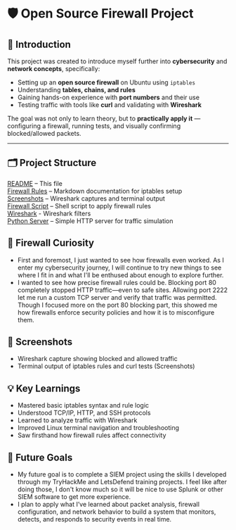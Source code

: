 # 🛡️ Open Source Firewall Project

## 📖 Introduction
This project was created to introduce myself further into **cybersecurity** and **network concepts**, specifically:
- Setting up an **open source firewall** on Ubuntu using `iptables`
- Understanding **tables, chains, and rules**
- Gaining hands-on experience with **port numbers** and their use
- Testing traffic with tools like **curl** and validating with **Wireshark**

The goal was not only to learn theory, but to **practically apply it** — configuring a firewall, running tests, and visually confirming blocked/allowed packets.

---

## 🗂️ Project Structure  
[README](README.md) – This file  
[Firewall Rules](firewall_rules.md) – Markdown documentation for iptables setup  
[Screenshots](Screenshots) – Wireshark captures and terminal output  
[Firewall Script](firewall.sh) – Shell script to apply firewall rules  
[Wireshark](wireshark.md) - Wireshark filters  
[Python Server](python_server.sh) – Simple HTTP server for traffic simulation  

## 🚨 Firewall Curiosity
- First and foremost, I just wanted to see how firewalls even worked. As I enter my cybersecurity journey, I will continue to try new things to see where I fit in and what I'll be enthused about enough to explore further.
- I wanted to see how precise firewall rules could be. Blocking port 80 completely stopped HTTP traffic—even to safe sites. Allowing port 2222 let me run a custom TCP server and verify that traffic was permitted. Though I focused more on the port 80 blocking part, this showed me how firewalls enforce security policies and how it is to misconfigure them.

## 📸 Screenshots
- Wireshark capture showing blocked and allowed traffic
- Terminal output of iptables rules and curl tests (Screenshots)

## 💡 Key Learnings
- Mastered basic iptables syntax and rule logic
- Understood TCP/IP, HTTP, and SSH protocols
- Learned to analyze traffic with Wireshark
- Improved Linux terminal navigation and troubleshooting
- Saw firsthand how firewall rules affect connectivity

## 🚀 Future Goals  
- My future goal is to complete a SIEM project using the skills I developed through my TryHackMe and LetsDefend training projects. I feel like after doing those, I don't know much so it will be nice to use Splunk or other SIEM software to get more experience. 
- I plan to apply what I’ve learned about packet analysis, firewall configuration, and network behavior to build a system that monitors, detects, and responds to security events in real time.
